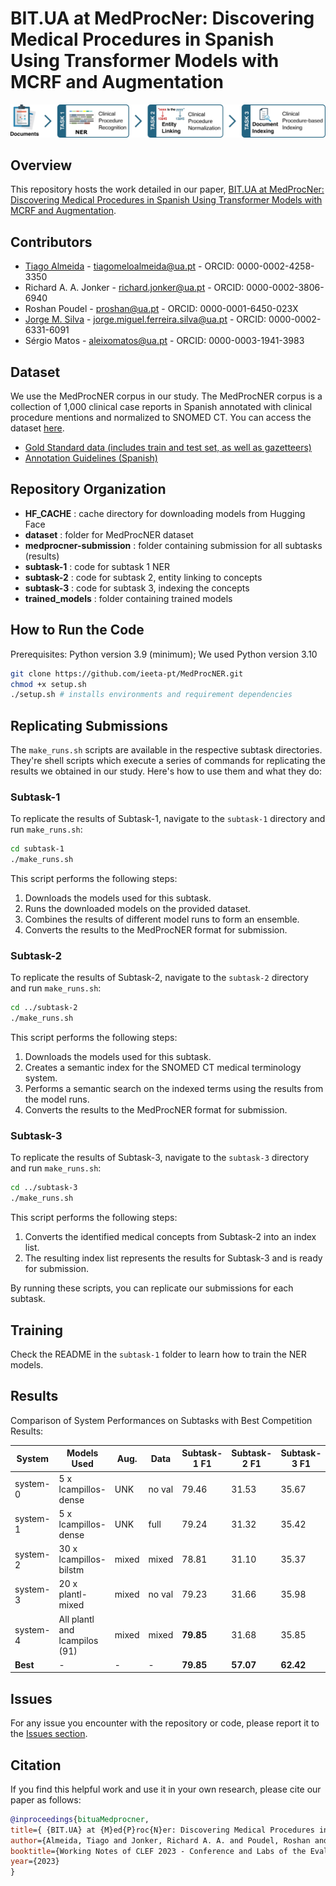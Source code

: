 # BIT.UA at MedProcNer: Discovering Medical Procedures in Spanish Using Transformer Models with MCRF and Augmentation

![Main Image](figures/NER_main.jpg)

## Overview
This repository hosts the work detailed in our paper, [BIT.UA at MedProcNer: Discovering Medical Procedures in Spanish Using Transformer Models with MCRF and Augmentation](https://www.dei.unipd.it/~faggioli/temp/CLEF2023-proceedings/paper-05.pdf).

## Contributors
- [Tiago Almeida](https://t-almeida.github.io/online-cv/) - tiagomeloalmeida@ua.pt - ORCID: 0000-0002-4258-3350
- Richard A. A. Jonker - richard.jonker@ua.pt - ORCID: 0000-0002-3806-6940
- Roshan Poudel - proshan@ua.pt - ORCID: 0000-0001-6450-023X
- [Jorge M. Silva](https://jorgeMFS.com/) - jorge.miguel.ferreira.silva@ua.pt - ORCID: 0000-0002-6331-6091
- Sérgio Matos - aleixomatos@ua.pt - ORCID: 0000-0003-1941-3983

## Dataset
We use the MedProcNER corpus in our study. The MedProcNER corpus is a collection of 1,000 clinical case reports in Spanish annotated with clinical procedure mentions and normalized to SNOMED CT. You can access the dataset [here](https://temu.bsc.es/medprocner/corpus-description/).

- [Gold Standard data (includes train and test set, as well as gazetteers)](https://doi.org/10.5281/zenodo.7817745)
- [Annotation Guidelines (Spanish)](https://doi.org/10.5281/zenodo.7817666)

## Repository Organization
- **HF_CACHE** : cache directory for downloading models from Hugging Face
- **dataset** : folder for MedProcNER dataset
- **medprocner-submission** : folder containing submission for all subtasks (results)
- **subtask-1** : code for subtask 1 NER 
- **subtask-2** : code for subtask 2, entity linking to concepts
- **subtask-3** : code for subtask 3, indexing the concepts
- **trained_models** : folder containing trained models

## How to Run the Code
Prerequisites: Python version 3.9 (minimum); We used Python version 3.10

```bash
git clone https://github.com/ieeta-pt/MedProcNER.git
chmod +x setup.sh 
./setup.sh # installs environments and requirement dependencies
```

## Replicating Submissions

The `make_runs.sh` scripts are available in the respective subtask directories. They're shell scripts which execute a series of commands for replicating the results we obtained in our study. Here's how to use them and what they do:

### Subtask-1
To replicate the results of Subtask-1, navigate to the `subtask-1` directory and run `make_runs.sh`:

```bash
cd subtask-1
./make_runs.sh
```

This script performs the following steps:
1. Downloads the models used for this subtask.
2. Runs the downloaded models on the provided dataset.
3. Combines the results of different model runs to form an ensemble.
4. Converts the results to the MedProcNER format for submission.

### Subtask-2
To replicate the results of Subtask-2, navigate to the `subtask-2` directory and run `make_runs.sh`:

```bash
cd ../subtask-2
./make_runs.sh
```

This script performs the following steps:
1. Downloads the models used for this subtask.
2. Creates a semantic index for the SNOMED CT medical terminology system.
3. Performs a semantic search on the indexed terms using the results from the model runs.
4. Converts the results to the MedProcNER format for submission.

### Subtask-3
To replicate the results of Subtask-3, navigate to the `subtask-3` directory and run `make_runs.sh`:

```bash
cd ../subtask-3
./make_runs.sh
```

This script performs the following steps:
1. Converts the identified medical concepts from Subtask-2 into an index list.
2. The resulting index list represents the results for Subtask-3 and is ready for submission.

By running these scripts, you can replicate our submissions for each subtask.

## Training
Check the README in the `subtask-1` folder to learn how to train the NER models.

## Results

Comparison of System Performances on Subtasks with Best Competition Results:

| **System** | **Models Used** | **Aug.** | **Data** | **Subtask-1 F1** | **Subtask-2 F1** | **Subtask-3 F1** |
| --- | --- | --- | --- | --- | --- | --- |
| system-0 | 5 x lcampillos-dense | UNK | no val | 79.46 | 31.53 | 35.67 |
| system-1 | 5 x lcampillos-dense | UNK | full | 79.24 | 31.32 | 35.42 |
| system-2 | 30 x lcampillos-bilstm | mixed | mixed | 78.81 | 31.10 | 35.37 |
| system-3 | 20 x plantl-mixed | mixed | no val | 79.23 | 31.66 | 35.98 |
| system-4 | All plantl and lcampilos (91) | mixed | mixed | **79.85** | 31.68 | 35.85 |
| **Best** | - | - | - | **79.85** | **57.07** | **62.42** |

## Issues
For any issue you encounter with the repository or code, please report it to the [Issues section](https://github.com/ieeta-pt/MedProcNER/issues).

## Citation
If you find this helpful work and use it in your own research, please cite our paper as follows:

```bibtex
@inproceedings{bituaMedprocner,
title={ {BIT.UA} at {M}ed{P}roc{N}er: Discovering Medical Procedures in Spanish Using Transformer Models with {MCRF} and Augmentation},
author={Almeida, Tiago and Jonker, Richard A. A. and Poudel, Roshan and Silva, Jorge M. and Matos, Sérgio},
booktitle={Working Notes of CLEF 2023 - Conference and Labs of the Evaluation Forum},
year={2023}
}
```
